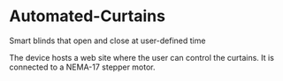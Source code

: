 # Automated-Curtains
Smart blinds that open and close at user-defined time


The device hosts a web site where the user can control the curtains. It is connected to a NEMA-17 stepper motor.
